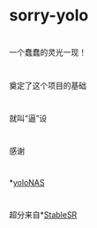 # sorry-yolo
#
一个蠢蠢的灵光一现！
#
奠定了这个项目的基础
#
就叫“逼”设
#
感谢
#
*[yoloNAS](https://github.com/Deci-AI/super-gradients)
#
超分来自*[StableSR](https://github.com/IceClear/StableSR)
